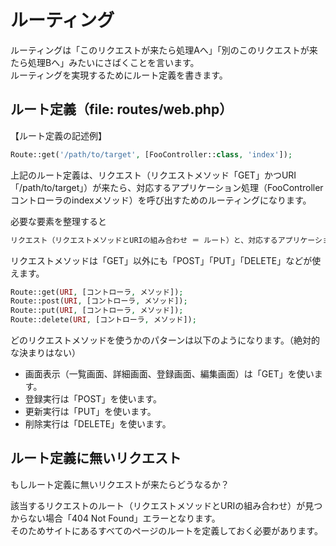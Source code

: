 # ルーティング
ルーティングは「このリクエストが来たら処理Aへ」「別のこのリクエストが来たら処理Bへ」みたいにさばくことを言います。  
ルーティングを実現するためにルート定義を書きます。

## ルート定義（file: routes/web.php）
【ルート定義の記述例】
```php
Route::get('/path/to/target', [FooController::class, 'index']);
```
上記のルート定義は、リクエスト（リクエストメソッド「GET」かつURI「/path/to/target」）が来たら、対応するアプリケーション処理（FooControllerコントローラのindexメソッド）を呼び出すためのルーティングになります。

必要な要素を整理すると
```markdown
リクエスト（リクエストメソッドとURIの組み合わせ ＝ ルート）と、対応するアプリケーション処理（コントローラ::メソッド）
```

リクエストメソッドは「GET」以外にも「POST」「PUT」「DELETE」などが使えます。
```php
Route::get(URI, [コントローラ, メソッド]);
Route::post(URI, [コントローラ, メソッド]);
Route::put(URI, [コントローラ, メソッド]);
Route::delete(URI, [コントローラ, メソッド]);
```
どのリクエストメソッドを使うかのパターンは以下のようになります。（絶対的な決まりはない）
* 画面表示（一覧画面、詳細画面、登録画面、編集画面）は「GET」を使います。
* 登録実行は「POST」を使います。
* 更新実行は「PUT」を使います。
* 削除実行は「DELETE」を使います。

## ルート定義に無いリクエスト
もしルート定義に無いリクエストが来たらどうなるか？

該当するリクエストのルート（リクエストメソッドとURIの組み合わせ）が見つからない場合「404 Not Found」エラーとなります。  
そのためサイトにあるすべてのページのルートを定義しておく必要があります。
